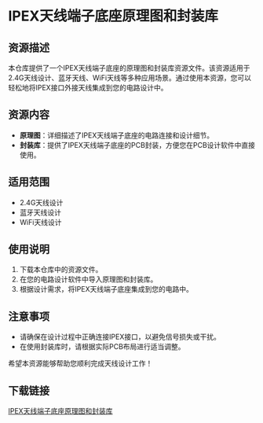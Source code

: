 # IPEX天线端子底座原理图和封装库

## 资源描述

本仓库提供了一个IPEX天线端子底座的原理图和封装库资源文件。该资源适用于2.4G天线设计、蓝牙天线、WiFi天线等多种应用场景。通过使用本资源，您可以轻松地将IPEX接口外接天线集成到您的电路设计中。

## 资源内容

- **原理图**：详细描述了IPEX天线端子底座的电路连接和设计细节。
- **封装库**：提供了IPEX天线端子底座的PCB封装，方便您在PCB设计软件中直接使用。

## 适用范围

- 2.4G天线设计
- 蓝牙天线设计
- WiFi天线设计

## 使用说明

1. 下载本仓库中的资源文件。
2. 在您的电路设计软件中导入原理图和封装库。
3. 根据设计需求，将IPEX天线端子底座集成到您的电路中。

## 注意事项

- 请确保在设计过程中正确连接IPEX接口，以避免信号损失或干扰。
- 在使用封装库时，请根据实际PCB布局进行适当调整。

希望本资源能够帮助您顺利完成天线设计工作！

## 下载链接

[IPEX天线端子底座原理图和封装库](https://pan.quark.cn/s/fd75db3df8b1)